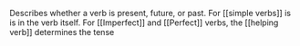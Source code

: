 Describes whether a verb is present, future, or past. For [[simple verbs]] is is in the verb itself. For [[Imperfect]] and [[Perfect]] verbs, the [[helping verb]] determines the tense 